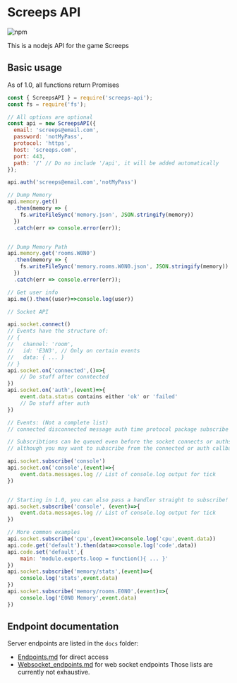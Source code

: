 # Screeps API
![npm](https://nodei.co/npm/screeps-api.png "NPM")

This is a nodejs API for the game Screeps

## Basic usage

As of 1.0, all functions return Promises

```javascript
const { ScreepsAPI } = require('screeps-api');
const fs = require('fs');

// All options are optional
const api = new ScreepsAPI({
  email: 'screeps@email.com',
  password: 'notMyPass',
  protocol: 'https',
  host: 'screeps.com',
  port: 443,
  path: '/' // Do no include '/api', it will be added automatically
});

api.auth('screeps@email.com','notMyPass')

// Dump Memory
api.memory.get()
  .then(memory => {
    fs.writeFileSync('memory.json', JSON.stringify(memory))
  })
  .catch(err => console.error(err));


// Dump Memory Path
api.memory.get('rooms.W0N0')
  .then(memory => {
    fs.writeFileSync('memory.rooms.W0N0.json', JSON.stringify(memory))
  })
  .catch(err => console.error(err));

// Get user info
api.me().then((user)=>console.log(user))

// Socket API

api.socket.connect()
// Events have the structure of:
// {
//   channel: 'room',
//   id: 'E3N3', // Only on certain events
//   data: { ... }
// }
api.socket.on('connected',()=>{
	// Do stuff after conntected
})
api.socket.on('auth',(event)=>{
	event.data.status contains either 'ok' or 'failed'
	// Do stuff after auth
})

// Events: (Not a complete list)
// connected disconnected message auth time protocol package subscribe unsubscribe console

// Subscribtions can be queued even before the socket connects or auths,
// although you may want to subscribe from the connected or auth callback to better handle reconnects

api.socket.subscribe('console')
api.socket.on('console',(event)=>{
	event.data.messages.log // List of console.log output for tick
})


// Starting in 1.0, you can also pass a handler straight to subscribe!
api.socket.subscribe('console', (event)=>{
	event.data.messages.log // List of console.log output for tick
})

// More common examples
api.socket.subscribe('cpu',(event)=>console.log('cpu',event.data))
api.code.get('default').then(data=>console.log('code',data))
api.code.set('default',{
	main: 'module.exports.loop = function(){ ... }'
})
api.socket.subscribe('memory/stats',(event)=>{
	console.log('stats',event.data)
})
api.socket.subscribe('memory/rooms.E0N0',(event)=>{
	console.log('E0N0 Memory',event.data)
})
```

## Endpoint documentation

Server endpoints are listed in the `docs` folder:
 * [Endpoints.md](/docs/Endpoints.md) for direct access
 * [Websocket_endpoints.md](/docs/Websocket_endpoints.md) for web socket endpoints
Those lists are currently not exhaustive.
